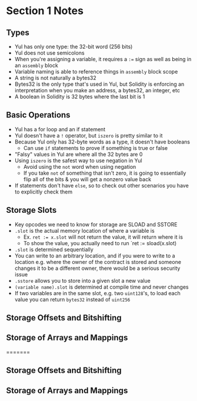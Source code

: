 # Section 1 Notes

## Types
- Yul has only one type: the 32-bit word (256 bits)
- Yul does not use semicolons
- When you're assigning a variable, it requires a `:=` sign as well as being in an `assembly` block
- Variable naming is able to reference things in `assembly` block scope
- A string is not naturally a bytes32
- Bytes32 is the only type that's used in Yul, but Solidity is enforcing an interpretation when you make an address, a bytes32, an integer, etc
- A boolean in Solidity is 32 bytes where the last bit is 1
## Basic Operations
- Yul has a for loop and an if statement
- Yul doesn't have a `!` operator, but `iszero` is pretty similar to it
- Because Yul only has 32-byte words as a type, it doesn't have booleans
  - Can use `if` statements to prove if something is true or false
- "Falsy" values in Yul are where all the 32 bytes are 0
- Using `iszero` is the safest way to use negation in Yul
  - Avoid using the `not` word when using negation
  - If you take `not` of something that isn't zero, it is going to essentially flip all of the bits & you will get a nonzero value back
- If statements don't have `else`, so to check out other scenarios you have to explicitly check them
## Storage Slots
- Key opcodes we need to know for storage are SLOAD and SSTORE
- `.slot` is the actual memory location of where a variable is
  - Ex. `ret := x.slot` will not return the value, it will return where it is
  - To show the value, you actually need to run `ret := sload(x.slot)
- `.slot` is determined sequentially
- You can write to an arbitrary location, and if you were to write to a location e.g. where the owner of the contract is stored and someone changes it to be a different owner, there would be a serious security issue
- `.sstore` allows you to store into a given slot a new value
- `(variable name).slot` is determined at compile time and never changes
- If two variables are in the same slot, e.g. two `uint128`'s, to load each value you can return `bytes32` instead of `uint256` 
## Storage Offsets and Bitshifting 
## Storage of Arrays and Mappings
=======
## Storage Offsets and Bitshifting
## Storage of Arrays and Mappings

